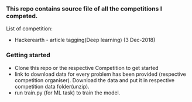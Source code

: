 ### This repo contains source file of all the competitions I competed.
List of competition:
- Hackerearth - article tagging(Deep learning) (3 Dec-2018)


### Getting started

- Clone this repo or the respective Competition to get started
- link to download data for every problem has been provided (respective competition organiser). Download the data and put it in respective competition data folder(unzip).
- run train.py (for ML task) to  train the model.

